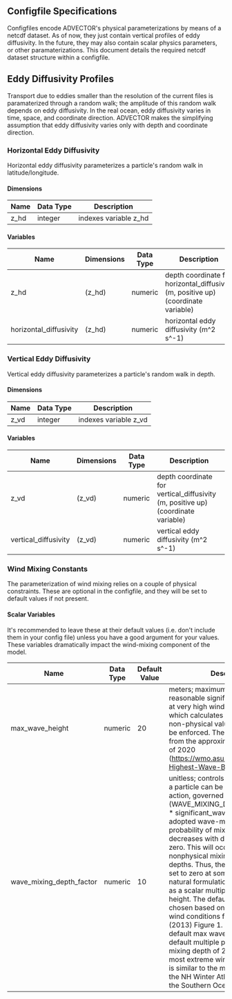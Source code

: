 ## Configfile Specifications

Configfiles encode ADVECTOR's physical parameterizations by means of a netcdf dataset.  As of now, they just contain vertical profiles of eddy diffusivity.  In the future, they may also contain scalar physics parameters, or other paramaterizations.  This document details the required netcdf dataset structure within a configfile.

## Eddy Diffusivity Profiles
Transport due to eddies smaller than the resolution of the current files is paramaterized through a random walk; the amplitude of this random walk depends on eddy diffusivity.  In the real ocean, eddy diffusivity varies in time, space, and coordinate direction.  ADVECTOR makes the simplifying assumption that eddy diffusivity varies only with depth and coordinate direction.

### Horizontal Eddy Diffusivity
Horizontal eddy diffusivity parameterizes a particle's random walk in latitude/longitude.
#### Dimensions

| Name | Data Type | Description |
| --- | --- | --- |
| z_hd | integer | indexes variable z_hd |

#### Variables
| Name | Dimensions | Data Type | Description |
| --- | --- | --- | --- |
| z_hd | (z_hd) | numeric | depth coordinate for horizontal_diffusivity (m, positive up) (coordinate variable) |
| horizontal_diffusivity | (z_hd) | numeric | horizontal eddy diffusivity (m^2 s^-1) |

### Vertical Eddy Diffusivity
Vertical eddy diffusivity parameterizes a particle's random walk in depth.
#### Dimensions

| Name | Data Type | Description |
| --- | --- | --- |
| z_vd | integer | indexes variable z_vd |

#### Variables
| Name | Dimensions | Data Type | Description |
| --- | --- | --- | --- |
| z_vd | (z_vd) | numeric | depth coordinate for vertical_diffusivity (m, positive up) (coordinate variable) |
| vertical_diffusivity | (z_vd) | numeric | vertical eddy diffusivity (m^2 s^-1) |


### Wind Mixing Constants
The parameterization of wind mixing relies on a couple of physical constraints.  These are optional in the configfile, and they will be set to default values if not present.

#### Scalar Variables
It's recommended to leave these at their default values (i.e. don't include them in your config file) unless you have a good argument for your values.  These variables dramatically impact the wind-mixing component of the model.

| Name | Data Type | Default Value | Description |
| --- | --- | --- |--- |
| max_wave_height | numeric | 20 | meters; maximum physically reasonable significant wave height; at very high wind speeds the formula which calculates these produces non-physical values, so a cap must be enforced.  The default 20 comes from the approximate world record as of 2020 (https://wmo.asu.edu/content/World-Highest-Wave-Buoy) |
| wave_mixing_depth_factor | numeric | 10 | unitless; controls the maximum depth a particle can be mixed to by wave action, governed by max_depth = -(WAVE_MIXING_DEPTH_MULTIPLIER * significant_wave_height).  In the adopted wave-mixing model, the probability of mixing to a depth z decreases with depth, but is never zero.  This will occasionally result in nonphysical mixing to extreme depths.  Thus, the probability must be set to zero at some depth.  The natural formulation for this depth is as a scalar multiple of the wave height.  The default value of 10 is chosen based on results in moderate wind conditions from D'Asaro et al (2013) Figure 1.  Paired with the default max wave height of 20m, the default multiple produces a maximum mixing depth of 200m under the most extreme wind conditions, which is similar to the mixed layer depth of the NH Winter Atlantic/Pacific and of the Southern Ocean.
